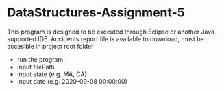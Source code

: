# DataStructures-Assignment-5
This program is designed to be executed through Eclipse or another Java-supported IDE.
Accidents report file is available to download, must be accesible in project root folder
 
 - run the program
 - input filePath
 - input state (e.g. MA, CA)
 - input date (e.g. 2020-09-08 00:00:00)
   
